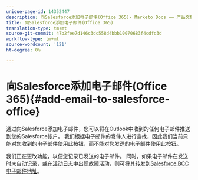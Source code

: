 ```yaml
---
unique-page-id: 14352447
description: 向Salesforce添加电子邮件(Office 365)- Marketo Docs —— 产品文档
title: 向Salesforce添加电子邮件(Office 365)
translation-type: tm+mt
source-git-commit: 47b2fee7d146c3dc558d4bbb10070683f4cdfd3d
workflow-type: tm+mt
source-wordcount: '121'
ht-degree: 0%

---
```



# 向Salesforce添加电子邮件(Office 365){#add-email-to-salesforce-office}

通过向Salesforce添加电子邮件，您可以将在Outlook中收到的任何电子邮件推送到您的Salesforce帐户。 我们根据电子邮件的发件人进行查找，因此我们当前只能对您收到的电子邮件使用此按钮，而不能对您发送的电子邮件使用此按钮。

我们正在更改功能，以便您记录已发送的电子邮件。 同时，如果电子邮件在发送时未自动记录，或在[活动日志](http://docs.marketo.com/pages/assets/external-link.jspa)中出现故障活动，则可将其转发到[Salesforce BCC电子邮件地址](http://docs.marketo.com/x/soLS)。
